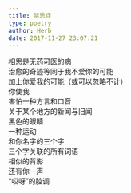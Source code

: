 ```yaml
---  
title: 禁忌症  
type: poetry  
author: Herb  
date: 2017-11-27 23:07:21    
---  
```

相思是无药可医的病  
治愈的奇迹等同于我不爱你的可能  
加上你爱我的可能（或可以忽略不计）  
你使我  
害怕一种方言和口音  
关于某个地方的新闻与旧闻  
黑色的眼睛  
一种运动  
和你名字的三个字  
三个字关联的所有词语  
相似的背影  
还有你一声  
“哎呀”的腔调